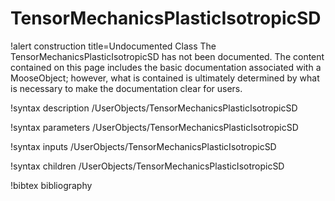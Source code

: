 <!-- MOOSE Documentation Stub: Remove this when content is added. -->

# TensorMechanicsPlasticIsotropicSD

!alert construction title=Undocumented Class
The TensorMechanicsPlasticIsotropicSD has not been documented. The content contained on this page
includes the basic documentation associated with a MooseObject; however, what is contained is
ultimately determined by what is necessary to make the documentation clear for users.

!syntax description /UserObjects/TensorMechanicsPlasticIsotropicSD

!syntax parameters /UserObjects/TensorMechanicsPlasticIsotropicSD

!syntax inputs /UserObjects/TensorMechanicsPlasticIsotropicSD

!syntax children /UserObjects/TensorMechanicsPlasticIsotropicSD

!bibtex bibliography
